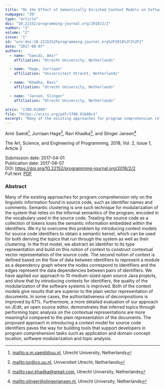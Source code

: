 ```yaml
---
title: "On the Effect of Semantically Enriched Context Models on Software Modularization"
numpages: "39"
type: "article"
doi: "10.22152/programming-journal.org/2018/2/2"
number: "2"
volume: "2"
issue: "1"
id: "urn:doi:10.22152%2Fprogramming-journal.org%2F2018%2F2%2F2"
date: "2017-08-07"
authors: 
  - name: "Saeidi, Amir"
    affiliation: "Utrecht University, Netherlands"

  - name: "Hage, Jurriaan"
    affiliation: "Universiteit Utrecht, Netherlands"

  - name: "Khadka, Ravi"
    affiliation: "Utrecht University, Netherlands"

  - name: "Jansen, Slinger"
    affiliation: "Utrecht University, Netherlands"

arxiv: "1708.01680"
file: "https://arxiv.org/pdf/1708.01680v1"
excerpt: "Many of the existing approaches for program comprehension rely on the linguistic information found in source code, such as identifier names and comments. Semantic clustering is one such technique for modularization of the system that relies on the informal semantics of the program, encoded in the vocabulary used in the source code. Treating the source code as a collection of tokens loses the semantic information embedded within the identifiers. We try to overcome this problem by introducing context models for source code identifiers to obtain a semantic kernel, which can be used for both deriving the topics that run through the system as well as their clustering. In the first model, we abstract an identifier to its type representation and build on this notion of context to construct contextual vector representation of the source code. The second notion of context is defined based on the flow of data between identifiers to represent a module as a dependency graph where the nodes correspond to identifiers and the edges represent the data dependencies between pairs of identifiers. We have applied our approach to 10 medium-sized open source Java projects, and show that by introducing contexts for identifiers, the quality of the modularization of the software systems is improved. Both of the context models give results that are superior to the plain vector representation of documents. In some cases, the authoritativeness of decompositions is improved by 67%. Furthermore, a more detailed evaluation of our approach on JEdit, an open source editor, demonstrates that inferred topics through performing topic analysis on the contextual representations are more meaningful compared to the plain representation of the documents. The proposed approach in introducing a context model for source code identifiers paves the way for building tools that support developers in program comprehension tasks such as application and domain concept location, software modularization and topic analysis."
---
```

Amir Saeidi[^1], Jurriaan Hage[^2], Ravi Khadka[^3], and Slinger Jansen[^4]

The Art, Science, and Engineering of Programming, 2018, Vol. 2, Issue 1, Article 2

Submission date: 2017-04-01  
Publication date: 2017-08-07  
DOI: <https://doi.org/10.22152/programming-journal.org/2018/2/2>  
Full text: [PDF](https://arxiv.org/pdf/1708.01680v1)  


### Abstract

Many of the existing approaches for program comprehension rely on the linguistic information found in source code, such as identifier names and comments. Semantic clustering is one such technique for modularization of the system that relies on the informal semantics of the program, encoded in the vocabulary used in the source code. Treating the source code as a collection of tokens loses the semantic information embedded within the identifiers. We try to overcome this problem by introducing context models for source code identifiers to obtain a semantic kernel, which can be used for both deriving the topics that run through the system as well as their clustering. In the first model, we abstract an identifier to its type representation and build on this notion of context to construct contextual vector representation of the source code. The second notion of context is defined based on the flow of data between identifiers to represent a module as a dependency graph where the nodes correspond to identifiers and the edges represent the data dependencies between pairs of identifiers. We have applied our approach to 10 medium-sized open source Java projects, and show that by introducing contexts for identifiers, the quality of the modularization of the software systems is improved. Both of the context models give results that are superior to the plain vector representation of documents. In some cases, the authoritativeness of decompositions is improved by 67%. Furthermore, a more detailed evaluation of our approach on JEdit, an open source editor, demonstrates that inferred topics through performing topic analysis on the contextual representations are more meaningful compared to the plain representation of the documents. The proposed approach in introducing a context model for source code identifiers paves the way for building tools that support developers in program comprehension tasks such as application and domain concept location, software modularization and topic analysis.


[^1]: <mailto:a.m.saeidi@uu.nl>, Utrecht University, Netherlands

[^2]: <mailto:jur@cs.uu.nl>, Universiteit Utrecht, Netherlands

[^3]: <mailto:ravi.khadka@gmail.com>, Utrecht University, Netherlands

[^4]: <mailto:slinger@slingerjansen.nl>, Utrecht University, Netherlands

